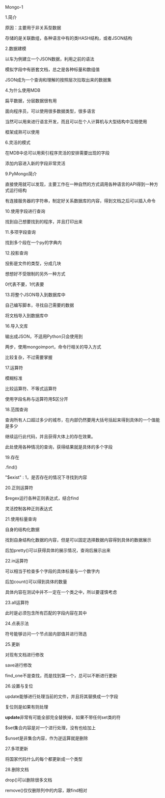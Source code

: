 Mongo-1

1.简介

原因：主要用于非关系型数据



存储的是关联数组，各种语言中有的类HASH结构，或者JSON结构



2.数据建模

以车为例建立一个JSON数据，利用之前的语法



模拟字段中有嵌套文档，总之是各种标量和数组值



JSON成为一个查询和理解的按照层次拉取出来的数据集



4.为什么使用MDB

扁平数据，分层数据很有用

面向程序员，可以使用很多数据类型，很多语言



当然可以用来进行语言开发，而且可以在个人计算机与大型结构中互相使用



框架成熟可以使用





6.灵活的模式

在MDB中总可以用索引程序灵活的安排需要出现的字段



添加内容进入新的字段非常灵活



9.PyMongo简介

直接使用就可以发现，主要工作在一种自然的方式调用各种语言的API得到一种方式运行结构



有连接服务器的字符串，制定好关系数据库的内容，得到文档之后可以插入命令



10.使用字段进行查询



找到自己想要找到的程序，并且打印出来



11.多项字段查询

找到多个段在一个py的字典内



12.投影查询



投影是文件的类型，分成几块



想想好不受限制的另外一种方式



0代表不要，1代表要



13.将整个JSON导入到数据库中

自己编写脚本，寻找自己需要的数据



将文档导入到数据库中







16.导入文库

输出成JSON，不适用Python只会使用到



两步，使用mongoimport，命令行相关的导入方式



比较复杂，不过需要掌握



17.运算符

模糊标准



比较运算符、不等式运算符

使用字段名称与运算符用$区分开



18.范围查询



查询所有人口超过多少的城市，在内部仍然要用大括号括起来得到具体的一个值能是多少





继续运行此代码，并且获得大体上的存在效果。



此处使用各种情况的查询，获得结果就是具体的多个字段



19.存在

.find()

"$exist" : 1，是否存在的情况下寻找到内容



20.正则运算符



$regex运行各种正则表达式，结合find

灵活控制各种正则表达式



21.使用标量查询



自身的结构化数据



找到自身结构化数据的内容，但是可以固定选择数据内容得到具体的数据展示



后加pretty()可以获得具体的展示情况，查询后展示出来



22.in运算符



可以相当于检查多个字段的具体标量与一个数字内



后加count()可以得到具体的数量



具体内容在测试中并不一定在一个类之中，所以要谨慎考虑



23.all运算符



此时是必须包含所有匹配的字段内容在其中



24.点表示法



符号能够访问一个节点层内部值并进行筛选



25.更新



对现有文档进行修改



save进行修改



find_one不是查找，而是找到第一个，总可以不断进行更新







26.设置与复位





update能够进行处理当前的文件，并且将其替换成一个字段



复位则是如果有则处理



**update**非常有可能全部完全替换掉，如果不带任何set类的符

$set集合内容是对一个进行处理，没有也给加上

$unset是非集合内容，作为逆运算就是删除



27.多项更新



将国家代码什么的每个都更新成一个类型



28.删除文档

drop()可以删除很多文档

remove()仅仅删除列中的内容，跟find相对













































